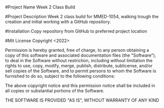 #Project Name
Week 2 Class Build

#Project Description
Week 2 class build for MMED-1054, walking trough the creation and initial working with a GitHub repository.

#Installation
Copy repository from GitHub to preferred project location

#Mit License
Copyright <2022> <Mariia Shevchenko>

Permission is hereby granted, free of charge, to any person obtaining a copy of this software and associated documentation files (the "Software"), to deal in the Software without restriction, including without limitation the rights to use, copy, modify, merge, publish, distribute, sublicense, and/or sell copies of the Software, and to permit persons to whom the Software is furnished to do so, subject to the following conditions:

The above copyright notice and this permission notice shall be included in all copies or substantial portions of the Software.

THE SOFTWARE IS PROVIDED "AS IS", WITHOUT WARRANTY OF ANY KIND
